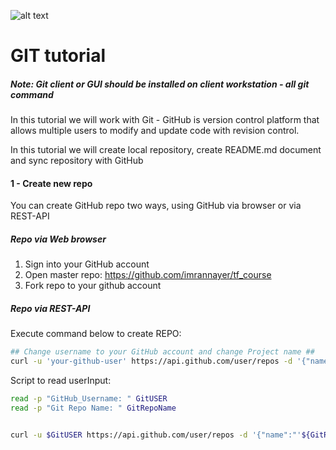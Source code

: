 ![alt text](https://camo.githubusercontent.com/fb782da4019ab66eeea35cc9b9ce73b2438b1688/687474703a2f2f646f632e72756c746f722e636f6d2f696d616765732f6769746875622d6c6f676f2e706e67 "Logo Title Text 1")

# GIT tutorial

##### *Note: Git client or GUI should be installed on client workstation - all git command*


In this tutorial we will work with Git - GitHub is version control platform that allows multiple users to modify and update code with revision control.

In this tutorial we will create local repository, create README.md document and sync repository with GitHub

#### 1 - Create new repo  

You can create GitHub repo two ways, using GitHub via browser or via REST-API

##### Repo via Web browser

1. Sign into your GitHub account
2. Open master repo: https://github.com/imrannayer/tf_course
3. Fork repo to your github account

##### Repo via REST-API

Execute command below to create REPO:

```bash
## Change username to your GitHub account and change Project name ##
curl -u 'your-github-user' https://api.github.com/user/repos -d '{"name":"my_first_repo","description":"This project is a test"}'
```

Script to read userInput:

```bash
read -p "GitHub_Username: " GitUSER
read -p "Git Repo Name: " GitRepoName


curl -u $GitUSER https://api.github.com/user/repos -d '{"name":"'${GitRepoName}'","description":"This project is a test"}'
```

